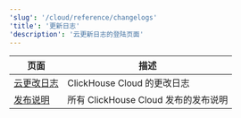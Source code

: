```yaml
---
'slug': '/cloud/reference/changelogs'
'title': '更新日志'
'description': '云更新日志的登陆页面'
---
```


| 页面                                                         | 描述                                              |
|------------------------------------------------------------|-------------------------------------------------|
| [云更改日志](/whats-new/cloud)                             | ClickHouse Cloud 的更改日志                   |
| [发布说明](/cloud/reference/changelogs/release-notes)    | 所有 ClickHouse Cloud 发布的发布说明         |
